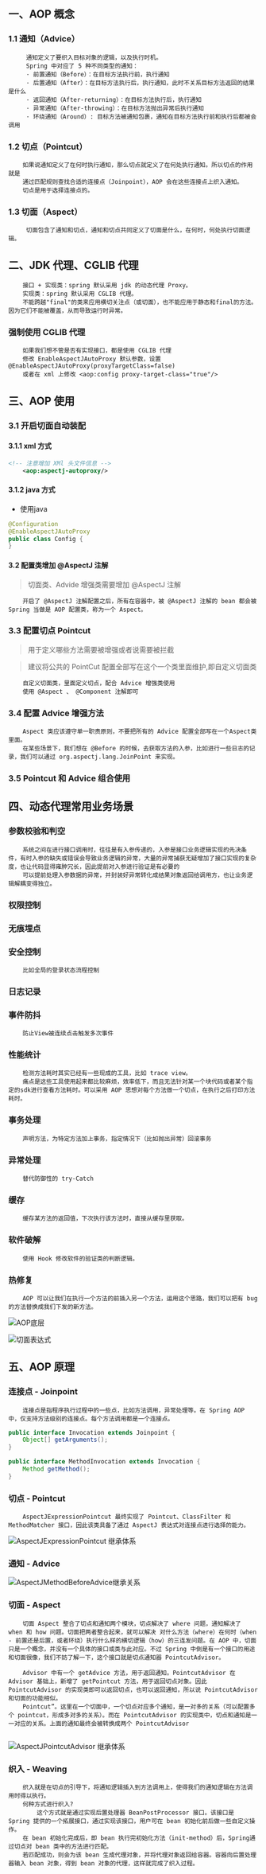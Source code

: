 ## 一、AOP 概念
### 1.1 通知（Advice）
```text
     通知定义了要织入目标对象的逻辑，以及执行时机。
     Spring 中对应了 5 种不同类型的通知：
     · 前置通知（Before）：在目标方法执行前，执行通知
     · 后置通知（After）：在目标方法执行后，执行通知，此时不关系目标方法返回的结果是什么
     · 返回通知（After-returning）：在目标方法执行后，执行通知
     · 异常通知（After-throwing）：在目标方法抛出异常后执行通知
     · 环绕通知（Around）: 目标方法被通知包裹，通知在目标方法执行前和执行后都被会调用
```
### 1.2 切点（Pointcut）
```text
    如果说通知定义了在何时执行通知，那么切点就定义了在何处执行通知。所以切点的作用就是
    通过匹配规则查找合适的连接点（Joinpoint），AOP 会在这些连接点上织入通知。
    切点是用于选择连接点的。
```
### 1.3 切面（Aspect）
```text
     切面包含了通知和切点，通知和切点共同定义了切面是什么，在何时，何处执行切面逻辑。
```

## 二、JDK 代理、CGLIB 代理
```text
    接口 + 实现类：spring 默认采用 jdk 的动态代理 Proxy。
    实现类：spring 默认采用 CGLIB 代理。
    不能跨越"final"的类来应用横切关注点（或切面），也不能应用于静态和final的方法。因为它们不能被覆盖，从而导致运行时异常。
```
### 强制使用 CGLIB 代理
```text
    如果我们想不管是否有实现接口，都是使用 CGLIB 代理
    修改 EnableAspectJAutoProxy 默认参数，设置 @EnableAspectJAutoProxy(proxyTargetClass=false)
    或者在 xml 上修改 <aop:config proxy-target-class="true"/>
```

## 三、AOP 使用
### 3.1 开启切面自动装配
#### 3.1.1  xml 方式
```xml
<!-- 注意增加 XMl 头文件信息 -->
    <aop:aspectj-autoproxy/>
```
#### 3.1.2  java 方式
- 使用java
```java
@Configuration
@EnableAspectJAutoProxy
public class Config {
}
```
#### 3.2 配置类增加 @AspectJ 注解
> 切面类、Advide 增强类需要增加 @AspectJ 注解
````text
    开启了 @AspectJ 注解配置之后，所有在容器中，被 @AspectJ 注解的 bean 都会被 Spring 当做是 AOP 配置类，称为一个 Aspect。
````
### 3.3 配置切点 Pointcut
> 用于定义哪些方法需要被增强或者说需要被拦截

> 建议将公共的 PointCut 配置全部写在这个一个类里面维护,即自定义切面类
```text
    自定义切面类，里面定义切点，配合 Advice 增强类使用
    使用 @Aspect 、 @Component 注解即可
```

### 3.4 配置 Advice 增强方法
```text
    Aspect 类应该遵守单一职责原则，不要把所有的 Advice 配置全部写在一个Aspect类里面。
    在某些场景下，我们想在 @Before 的时候，去获取方法的入参，比如进行一些日志的记录，我们可以通过 org.aspectj.lang.JoinPoint 来实现。
```
### 3.5 Pointcut 和 Advice 组合使用


## 四、动态代理常用业务场景
### 参数校验和判空
```text
    系统之间在进行接口调用时，往往是有入参传递的，入参是接口业务逻辑实现的先决条件，有时入参的缺失或错误会导致业务逻辑的异常，大量的异常捕获无疑增加了接口实现的复杂度，也让代码显得雍肿冗长，因此提前对入参进行验证是有必要的
    可以提前处理入参数据的异常，并封装好异常转化成结果对象返回给调用方，也让业务逻辑解耦变得独立。
```
### 权限控制
### 无痕埋点
### 安全控制
```text
    比如全局的登录状态流程控制
```
### 日志记录
### 事件防抖
```text
    防止View被连续点击触发多次事件
```
### 性能统计
```text
    检测方法耗时其实已经有一些现成的工具，比如 trace view。
    痛点是这些工具使用起来都比较麻烦，效率低下，而且无法针对某一个块代码或者某个指定的sdk进行查看方法耗时。可以采用 AOP 思想对每个方法做一个切点，在执行之后打印方法耗时。
```
### 事务处理
```text
    声明方法，为特定方法加上事务，指定情况下（比如抛出异常）回滚事务
```
### 异常处理
```text
    替代防御性的 try-Catch
```
### 缓存
```text
    缓存某方法的返回值，下次执行该方法时，直接从缓存里获取。
```
### 软件破解
```text
    使用 Hook 修改软件的验证类的判断逻辑。
```
### 热修复
```text
    AOP 可以让我们在执行一个方法的前插入另一个方法，运用这个思路，我们可以把有 bug 的方法替换成我们下发的新方法。
```

![AOP底层](../../../resources/images/AOP底层.png "binaryTree")


![切面表达式](../../../resources/images/切面表达式.png)

## 五、AOP 原理
### 连接点 - Joinpoint
```text
    连接点是指程序执行过程中的一些点，比如方法调用，异常处理等。在 Spring AOP 中，仅支持方法级别的连接点。每个方法调用都是一个连接点。
```
```java
public interface Invocation extends Joinpoint {
    Object[] getArguments();
}

public interface MethodInvocation extends Invocation {
    Method getMethod();
}
```

### 切点 - Pointcut
```text
    AspectJExpressionPointcut 最终实现了 Pointcut、ClassFilter 和 MethodMatcher 接口，因此该类具备了通过 AspectJ 表达式对连接点进行选择的能力。
```
![AspectJExpressionPointcut 继承体系](../../../resources/images/AspectJExpressionPointcut.png)
### 通知 - Advice
![AspectJMethodBeforeAdvice继承关系](../../../resources/images/AspectJMethodBeforeAdvice.png)


### 切面 - Aspect
```text
    切面 Aspect 整合了切点和通知两个模块，切点解决了 where 问题，通知解决了 when 和 how 问题。切面把两者整合起来，就可以解决 对什么方法（where）在何时（when - 前置还是后置，或者环绕）执行什么样的横切逻辑（how）的三连发问题。在 AOP 中，切面只是一个概念，并没有一个具体的接口或类与此对应。不过 Spring 中倒是有一个接口的用途和切面很像，我们不妨了解一下，这个接口就是切点通知器 PointcutAdvisor。

    Advisor 中有一个 getAdvice 方法，用于返回通知。PointcutAdvisor 在 Advisor 基础上，新增了 getPointcut 方法，用于返回切点对象。因此 PointcutAdvisor 的实现类即可以返回切点，也可以返回通知，所以说 PointcutAdvisor 和切面的功能相似。
    Pointcut”。这里在一个切面中，一个切点对应多个通知，是一对多的关系（可以配置多个 pointcut，形成多对多的关系）。而在 PointcutAdvisor 的实现类中，切点和通知是一一对应的关系。上面的通知最终会被转换成两个 PointcutAdvisor
    
```
![AspectJPointcutAdvisor 继承体系](../../../resources/images/AspectJPointAdvisor.png)

### 织入 - Weaving
```text
    织入就是在切点的引导下，将通知逻辑插入到方法调用上，使得我们的通知逻辑在方法调用时得以执行。  
    何种方式进行织入?
        这个方式就是通过实现后置处理器 BeanPostProcessor 接口。该接口是 Spring 提供的一个拓展接口，通过实现该接口，用户可在 bean 初始化前后做一些自定义操作。
    在 bean 初始化完成后，即 bean 执行完初始化方法（init-method）后，Spring通过切点对 bean 类中的方法进行匹配。
    若匹配成功，则会为该 bean 生成代理对象，并将代理对象返回给容器。容器向后置处理器输入 bean 对象，得到 bean 对象的代理，这样就完成了织入过程。
```
